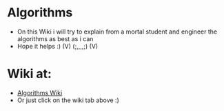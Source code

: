 # Algorithms

* On this Wiki i will try to explain from a mortal student and engineer the algorithms as best as i can
* Hope it helps :)
(V)  (;,,,,;)   (V)

# Wiki at:
* [Algorithms Wiki](https://github.com/balart40/Algorithms/wiki)
* Or just click on the wiki tab above :)
